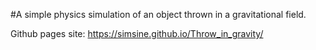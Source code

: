 #A simple physics simulation of an object thrown in a gravitational field.

Github pages site:
https://simsine.github.io/Throw_in_gravity/

